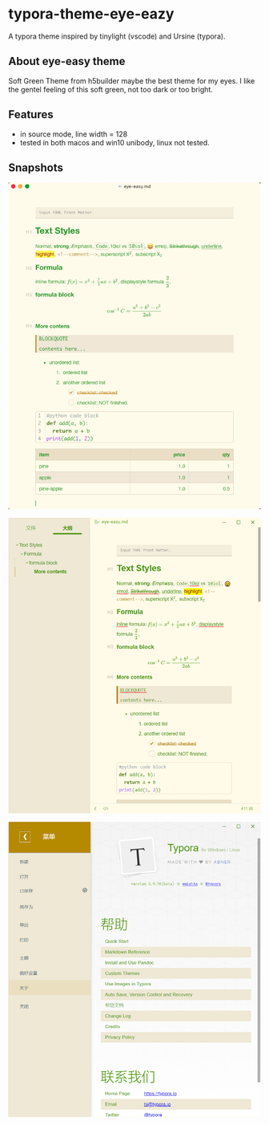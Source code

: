 # typora-theme-eye-eazy
A typora theme inspired by tinylight (vscode) and Ursine (typora).

## About eye-easy theme
Soft Green Theme from h5builder maybe the best theme for my eyes. I like the gentel feeling of this soft green, not too dark or too bright.

## Features
- in source mode, line width = 128
- tested in both macos and win10 unibody, linux not tested.

## Snapshots

![snapshot-1](README.assets/snapshot-1.png)



![snapshot-2](README.assets/snapshot-2.png)



![snapshot-3](README.assets/snapshot-3.png)
